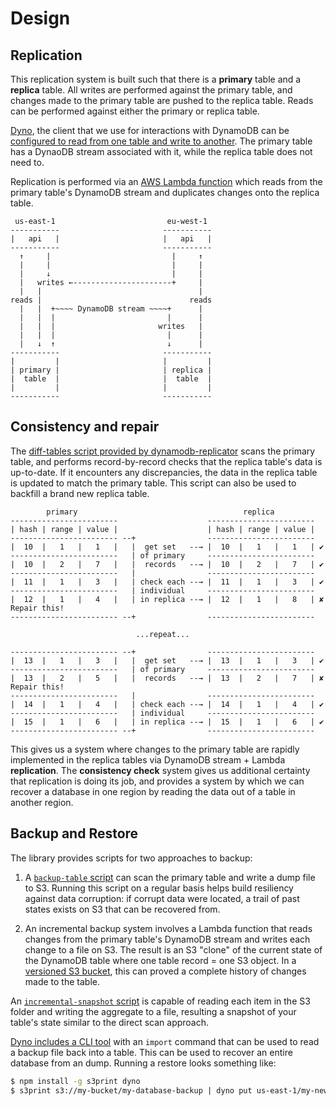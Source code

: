 # Design

## Replication

This replication system is built such that there is a **primary** table and a **replica** table. All writes are performed against the primary table, and changes made to the primary table are pushed to the replica table. Reads can be performed against either the primary or replica table.

[Dyno](https://github.com/mapbox/dyno), the client that we use for interactions with DynamoDB can be [configured to read from one table and write to another](https://github.com/mapbox/dyno#multi--kinesisconfig). The primary table has a DynaoDB stream associated with it, while the replica table does not need to.

Replication is performed via an [AWS Lambda function](https://github.com/mapbox/dynamodb-replicator/blob/master/index.js) which reads from the primary table's DynamoDB stream and duplicates changes onto the replica table.

```
 us-east-1                         eu-west-1
-----------                       -----------
|   api   |                       |   api   |
-----------                       -----------
  ↑     |                           |     ↑
  |     |                           |     |
  |     ↓                           |     |
  |   writes ←----------------------+     |
  |   |                                   |
reads |                                 reads
  |   |  +~~~~ DynamoDB stream ~~~~+      |
  |   |  |                         |      |
  |   |  |                       writes   |
  |   |  |                         |      |
  |   ↓  ↑                         ↓      |
-----------                       -----------
|         |                       |         |
| primary |                       | replica |
|  table  |                       |  table  |
|         |                       |         |
-----------                       -----------
```

## Consistency and repair

The [diff-tables script provided by dynamodb-replicator](https://github.com/mapbox/dynamodb-replicator/blob/master/bin/diff-tables.js) scans the primary table, and performs record-by-record checks that the replica table's data is up-to-date. If it encounters any discrepancies, the data in the replica table is updated to match the primary table. This script can also be used to backfill a brand new replica table.

```
        primary                                     replica
------------------------                    ------------------------
| hash | range | value |                    | hash | range | value |
------------------------ --+                ------------------------
|  10  |   1   |   1   |   |  get set   --→ |  10  |   1   |   1   | ✔
------------------------   | of primary     ------------------------
|  10  |   2   |   7   |   |  records   --→ |  10  |   2   |   7   | ✔
------------------------   |                ------------------------
|  11  |   1   |   3   |   | check each --→ |  11  |   1   |   3   | ✔
------------------------   | individual     ------------------------
|  12  |   1   |   4   |   | in replica --→ |  12  |   1   |   8   | ✘ Repair this!
------------------------ --+                ------------------------

                            ...repeat...

------------------------ --+                ------------------------
|  13  |   1   |   3   |   |  get set   --→ |  13  |   1   |   3   | ✔
------------------------   | of primary     ------------------------
|  13  |   2   |   5   |   |  records   --→ |  13  |   2   |   7   | ✘ Repair this!
------------------------   |                ------------------------
|  14  |   1   |   4   |   | check each --→ |  14  |   1   |   4   | ✔
------------------------   | individual     ------------------------
|  15  |   1   |   6   |   | in replica --→ |  15  |   1   |   6   | ✔
------------------------ --+                ------------------------
```

This gives us a system where changes to the primary table are rapidly implemented in the replica tables via DynamoDB stream + Lambda **replication**. The **consistency check** system gives us additional certainty that replication is doing its job, and provides a system by which we can recover a database in one region by reading the data out of a table in another region.

## Backup and Restore

The library provides scripts for two approaches to backup:

1. A [`backup-table` script](https://github.com/mapbox/dynamodb-replicator/blob/master/bin/backup-table.js) can scan the primary table and write a dump file to S3. Running this script on a regular basis helps build resiliency against data corruption: if corrupt data were located, a trail of past states exists on S3 that can be recovered from.

2. An incremental backup system involves a Lambda function that reads changes from the primary table's DynamoDB stream and writes each change to a file on S3. The result is an S3 "clone" of the current state of the DynamoDB table where one table record = one S3 object. In a [versioned S3 bucket](http://docs.aws.amazon.com/AmazonS3/latest/dev/Versioning.html), this can proved a complete history of changes made to the table.

  An [`incremental-snapshot` script](https://github.com/mapbox/dynamodb-replicator/blob/master/bin/incremental-snapshot.js) is capable of reading each item in the S3 folder and writing the aggregate to a file, resulting a snapshot of your table's state similar to the direct scan approach.

[Dyno includes a CLI tool](https://github.com/mapbox/dyno#usage) with an `import` command that can be used to read a backup file back into a table. This can be used to recover an entire database from an dump. Running a restore looks something like:

  ```sh
  $ npm install -g s3print dyno
  $ s3print s3://my-bucket/my-database-backup | dyno put us-east-1/my-new-database
  ```
